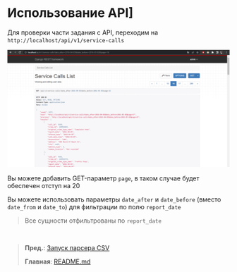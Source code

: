 # Использование API]

Для проверки части задания с API, переходим на `http://localhost/api/v1/service-calls`

![API - Service Call List](/docs/images/API_service_call.png "API - Service Call List")

Вы можете добавить GET-параметр `page`, в таком случае будет обеспечен отступ на 20

Вы можете использовать параметры `date_after` и `date_before` (вместо `date_from` и `date_to`) для фильтрации по полю `report_date`

> Все сущности отфильтрованы по `report_date`

<br />

> **Пред.**: [Запуск парсера CSV](launch_csv_parser.md)
>
> **Главная**: [README.md](/README.md)